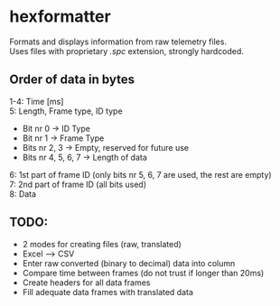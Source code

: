 # hexformatter

Formats and displays information from raw telemetry files.  
Uses files with proprietary *.spc* extension, strongly hardcoded.

## Order of data in bytes

1-4: Time [ms]  
5: Length, Frame type, ID type
  - Bit nr 0 -> ID Type
  - Bit nr 1 -> Frame Type
  - Bits nr 2, 3 -> Empty, reserved for future use
  - Bits nr 4, 5, 6, 7 -> Length of data

6: 1st part of frame ID (only bits nr 5, 6, 7 are used, the rest are empty)  
7: 2nd part of frame ID (all bits used)  
8: Data

## TODO:
* 2 modes for creating files (raw, translated)
* Excel --> CSV
* Enter raw converted (binary to decimal) data into column
* Compare time between frames (do not trust if longer than 20ms)
* Create headers for all data frames
* Fill adequate data frames with translated data
